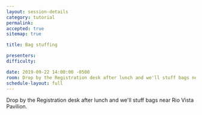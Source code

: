 ```yaml
---
layout: session-details
category: tutorial
permalink:
accepted: true
sitemap: true

title: Bag stuffing

presenters:
difficulty:

date: 2019-09-22 14:00:00 -0500
room: Drop by the Registration desk after lunch and we'll stuff bags near Rio Vista Pavilion.
schedule-layout: full
---
```


Drop by the Registration desk after lunch and we'll stuff bags near Rio Vista Pavilion.
